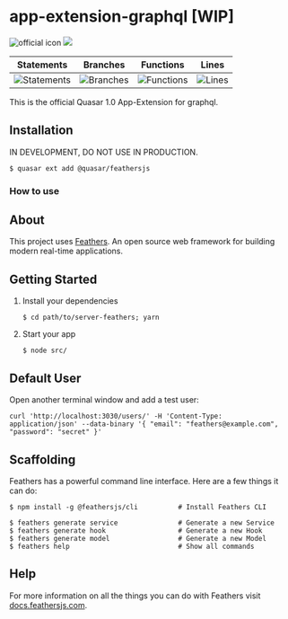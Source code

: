 # app-extension-graphql [WIP]
![official icon](https://img.shields.io/badge/Quasar%201.0-Official%20App%20Extension-blue.svg)
<a href="https://v1.quasar-framework.org" target="_blank"><img src="https://badge.fury.io/js/%40quasar%2Fquasar-app-extension-featherjs.svg"></a>

| Statements | Branches | Functions | Lines |
 |-------|------------|----------|-----------|
 | ![Statements](https://img.shields.io/badge/Coverage-100%25-brightgreen.svg "Make me better!") | ![Branches](https://img.shields.io/badge/Coverage-100%25-brightgreen.svg "Make me better!") | ![Functions](https://img.shields.io/badge/Coverage-100%25-brightgreen.svg "Make me better!") | ![Lines](https://img.shields.io/badge/Coverage-100%25-brightgreen.svg "Make me better!") 

This is the official Quasar 1.0 App-Extension for graphql.

## Installation
IN DEVELOPMENT, DO NOT USE IN PRODUCTION.

```
$ quasar ext add @quasar/feathersjs
```

### How to use

## About

This project uses [Feathers](http://feathersjs.com). An open source web framework for building modern real-time applications.

## Getting Started

1. Install your dependencies

    ```
    $ cd path/to/server-feathers; yarn
    ```

2. Start your app

    ```
    $ node src/
    ```

## Default User

Open another terminal window and add a test user:

```
curl 'http://localhost:3030/users/' -H 'Content-Type: application/json' --data-binary '{ "email": "feathers@example.com", "password": "secret" }'
```

## Scaffolding

Feathers has a powerful command line interface. Here are a few things it can do:

```
$ npm install -g @feathersjs/cli          # Install Feathers CLI

$ feathers generate service               # Generate a new Service
$ feathers generate hook                  # Generate a new Hook
$ feathers generate model                 # Generate a new Model
$ feathers help                           # Show all commands
```

## Help

For more information on all the things you can do with Feathers visit [docs.feathersjs.com](http://docs.feathersjs.com).

